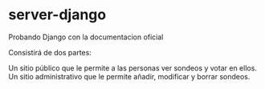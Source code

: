 # server-django
Probando Django con la documentacion oficial

Consistirá de dos partes:

Un sitio público que le permite a las personas ver sondeos y votar en ellos.
Un sitio administrativo que le permite añadir, modificar y borrar sondeos.
